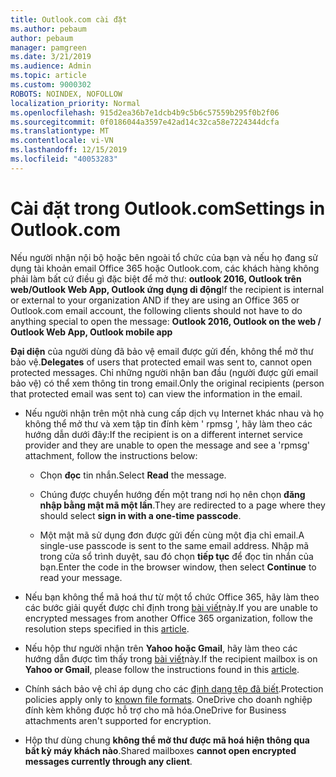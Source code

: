 ```yaml
---
title: Outlook.com cài đặt
ms.author: pebaum
author: pebaum
manager: pamgreen
ms.date: 3/21/2019
ms.audience: Admin
ms.topic: article
ms.custom: 9000302
ROBOTS: NOINDEX, NOFOLLOW
localization_priority: Normal
ms.openlocfilehash: 915d2ea36b7e1dcb4b9c5b6c57559b295f0b2f06
ms.sourcegitcommit: 0f0186044a3597e42ad14c32ca58e7224344dcfa
ms.translationtype: MT
ms.contentlocale: vi-VN
ms.lasthandoff: 12/15/2019
ms.locfileid: "40053283"
---
```

# <a name="settings-in-outlookcom"></a><span data-ttu-id="15f5c-102">Cài đặt trong Outlook.com</span><span class="sxs-lookup"><span data-stu-id="15f5c-102">Settings in Outlook.com</span></span>

<span data-ttu-id="15f5c-103">Nếu người nhận nội bộ hoặc bên ngoài tổ chức của bạn và nếu họ đang sử dụng tài khoản email Office 365 hoặc Outlook.com, các khách hàng không phải làm bất cứ điều gì đặc biệt để mở thư: **outlook 2016, Outlook trên web/Outlook Web App, Outlook ứng dụng di động**</span><span class="sxs-lookup"><span data-stu-id="15f5c-103">If the recipient is internal or external to your organization AND if they are using an Office 365 or Outlook.com email account, the following clients should not have to do anything special to open the message: **Outlook 2016, Outlook on the web / Outlook Web App, Outlook mobile app**</span></span>

<span data-ttu-id="15f5c-104">**Đại diện** của người dùng đã bảo vệ email được gửi đến, không thể mở thư bảo vệ.</span><span class="sxs-lookup"><span data-stu-id="15f5c-104">**Delegates** of users that protected email was sent to, cannot open protected messages.</span></span> <span data-ttu-id="15f5c-105">Chỉ những người nhận ban đầu (người được gửi email bảo vệ) có thể xem thông tin trong email.</span><span class="sxs-lookup"><span data-stu-id="15f5c-105">Only the original recipients (person that protected email was sent to) can view the information in the email.</span></span>

- <span data-ttu-id="15f5c-106">Nếu người nhận trên một nhà cung cấp dịch vụ Internet khác nhau&nbsp;và họ không thể mở thư và xem tập tin đính kèm ' rpmsg ', hãy làm theo các hướng dẫn dưới đây:</span><span class="sxs-lookup"><span data-stu-id="15f5c-106">If the recipient is on a different internet service provider and they are&nbsp;unable to open the message and see a 'rpmsg' attachment, follow the instructions below:</span></span>
    
    - <span data-ttu-id="15f5c-107">Chọn **đọc** tin nhắn.</span><span class="sxs-lookup"><span data-stu-id="15f5c-107">Select **Read** the message.</span></span>
    
    - <span data-ttu-id="15f5c-108">Chúng được chuyển hướng đến một trang nơi họ nên chọn **đăng nhập bằng mật mã một lần**.</span><span class="sxs-lookup"><span data-stu-id="15f5c-108">They are redirected to a page where they should select **sign in with a one-time passcode**.</span></span>
    
    - <span data-ttu-id="15f5c-109">Một mật mã sử dụng đơn được gửi đến cùng một địa chỉ email.</span><span class="sxs-lookup"><span data-stu-id="15f5c-109">A single-use passcode is sent to the same email address.</span></span> <span data-ttu-id="15f5c-110">Nhập mã trong cửa sổ trình duyệt, sau đó chọn **tiếp tục** để đọc tin nhắn của bạn.</span><span class="sxs-lookup"><span data-stu-id="15f5c-110">Enter the code in the browser window, then select **Continue** to read your message.</span></span>

- <span data-ttu-id="15f5c-111">Nếu bạn không thể mã hoá thư từ một tổ chức Office 365, hãy làm theo các bước giải quyết được chỉ định trong [bài viết](https://support.office.com/article/known-issues-opening-irm-protected-emails-sent-from-users-in-other-office-365-organizations-0dec0593-a05d-4aa2-8445-9311ebab3164)này.</span><span class="sxs-lookup"><span data-stu-id="15f5c-111">If you are unable to encrypted messages from another Office 365 organization, follow the resolution steps specified in this [article](https://support.office.com/article/known-issues-opening-irm-protected-emails-sent-from-users-in-other-office-365-organizations-0dec0593-a05d-4aa2-8445-9311ebab3164).</span></span>

- <span data-ttu-id="15f5c-112">Nếu hộp thư người nhận trên **Yahoo hoặc Gmail**, hãy làm theo các</span> hướng dẫn được tìm thấy trong [bài viết](https://support.office.com/article/how-do-i-open-a-protected-message-1157a286-8ecc-4b1e-ac43-2a608fbf3098)này.</span><span class="sxs-lookup"><span data-stu-id="15f5c-112">If the recipient mailbox is on **Yahoo or Gmail**, please follow the instructions</span> found in this [article](https://support.office.com/article/how-do-i-open-a-protected-message-1157a286-8ecc-4b1e-ac43-2a608fbf3098).</span></span>

- <span data-ttu-id="15f5c-113">Chính sách bảo vệ chỉ áp dụng cho các [định dạng tệp đã biết](https://docs.microsoft.com/azure/information-protection/rms-client/client-admin-guide-file-types).</span><span class="sxs-lookup"><span data-stu-id="15f5c-113">Protection policies apply only to [known file formats](https://docs.microsoft.com/azure/information-protection/rms-client/client-admin-guide-file-types).</span></span> <span data-ttu-id="15f5c-114">OneDrive cho doanh nghiệp đính kèm không được hỗ trợ cho mã hóa.</span><span class="sxs-lookup"><span data-stu-id="15f5c-114">OneDrive for Business attachments aren't supported for encryption.</span></span>

- <span data-ttu-id="15f5c-115">Hộp thư dùng chung **không thể mở thư được mã hoá hiện thông qua bất kỳ máy khách nào**.</span><span class="sxs-lookup"><span data-stu-id="15f5c-115">Shared mailboxes **cannot open encrypted messages currently through any client**.</span></span> 
